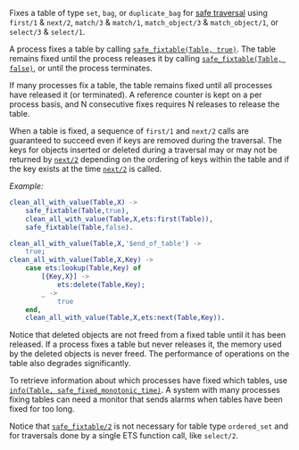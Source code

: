 Fixes a table of type `set`, `bag`, or `duplicate_bag` for
[safe traversal](`m:ets#traversal`) using `first/1` & `next/2`, `match/3` &
`match/1`, `match_object/3` & `match_object/1`, or `select/3` & `select/1`.

A process fixes a table by calling
[`safe_fixtable(Table, true)`](`safe_fixtable/2`). The table remains fixed until
the process releases it by calling
[`safe_fixtable(Table, false)`](`safe_fixtable/2`), or until the process
terminates.

If many processes fix a table, the table remains fixed until all processes have
released it (or terminated). A reference counter is kept on a per process basis,
and N consecutive fixes requires N releases to release the table.

When a table is fixed, a sequence of `first/1` and `next/2` calls are guaranteed
to succeed even if keys are removed during the traversal. The keys for objects
inserted or deleted during a traversal may or may not be returned by
[`next/2`](`next/2`) depending on the ordering of keys within the table and if
the key exists at the time [`next/2`](`next/2`) is called.

_Example:_

```erlang
clean_all_with_value(Table,X) ->
    safe_fixtable(Table,true),
    clean_all_with_value(Table,X,ets:first(Table)),
    safe_fixtable(Table,false).

clean_all_with_value(Table,X,'$end_of_table') ->
    true;
clean_all_with_value(Table,X,Key) ->
    case ets:lookup(Table,Key) of
        [{Key,X}] ->
            ets:delete(Table,Key);
        _ ->
            true
    end,
    clean_all_with_value(Table,X,ets:next(Table,Key)).
```

Notice that deleted objects are not freed from a fixed table until it has been
released. If a process fixes a table but never releases it, the memory used by
the deleted objects is never freed. The performance of operations on the table
also degrades significantly.

To retrieve information about which processes have fixed which tables, use
[`info(Table, safe_fixed_monotonic_time)`](`m:ets#info_2_safe_fixed_monotonic_time`).
A system with many processes fixing tables can need a monitor that sends alarms
when tables have been fixed for too long.

Notice that [`safe_fixtable/2`](`safe_fixtable/2`) is not necessary for table
type `ordered_set` and for traversals done by a single ETS function call, like
`select/2`.
